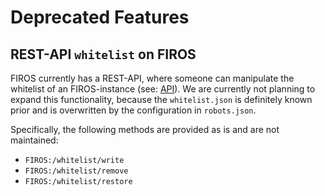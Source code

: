 # Deprecated Features

## REST-API `whitelist` on FIROS

FIROS currently has a REST-API, where someone can manipulate the whitelist of an FIROS-instance (see:
[API](user/api.md)). We are currently not planning to expand this functionality, because the `whitelist.json` is
definitely known prior and is overwritten by the configuration in `robots.json`.

Specifically, the following methods are provided as is and are not maintained:

-   `FIROS:/whitelist/write`
-   `FIROS:/whitelist/remove`
-   `FIROS:/whitelist/restore`
